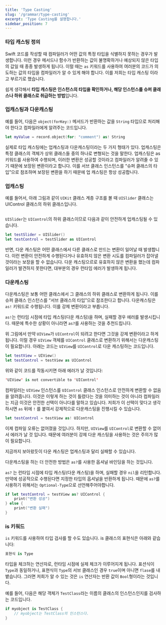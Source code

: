 ```yaml
---
title: 'Type Casting'
slug: '/grammar/type-casting'
excerpt: 'Type Casting를 설명합니다.'
sidebar_position: 7
---
```

### 타입 캐스팅 정의

Swift 코드를 작성할 때 컴파일러가 어떤 값의 특정 타입을 식별하지 못하는 경우가 발생합니다. 이런 경우 메서드나 함수가 반환하는 값이 불명확하거나 예상되지 않은 타입의 값일 때 종종 발생하게 됩니다. 이럴 때는 `as` 키워드를 사용하여 여러분의 코드가 의도하는 값의 타입을 컴파일러가 알 수 있게 해야 합니다. 이를 저희는 타입 캐스팅 이라고 부르기로 했습니다. 

쉽게 생각해서 **타입 캐스팅은 인스턴스의 타입을 확인하거나, 해당 인스턴스를 슈퍼 클래스나 하위 클래스로 취급하는 방법**입니다.

### 업캐스팅과 다운캐스팅

예를 들어, 다음은 `object(forKey:)` 메서드가 반환하는 값을 `String` 타입으로 처리해야 한다고 컴파일러에게 알려주는 코드입니다.

```swift
let myValue = record.object(for: "comment") as! String
```

실제로 타입 캐스팅에는 업캐스팅과 다운캐스팅이라는 두 가지 형태가 있다. 업캐스팅은 특정 클래스의 객체가 상위 클래스들 중의 하나로 변형되는 것을 말한다. 업캐스팅은 as 키워드를 사용하여 수행되며, 이러한 변환은 성공할 것이라고 컴파일러가 알려줄 수 있기 때문에 보장된 변환이라고 합니다. 이를 서브 클래스 인스턴스를 “슈퍼 클래스의 타입”으로 참조하며 보장된 변환을 하기 때문에 업 캐스팅은 항상 성공합니다.

### 업캐스팅

예를 들어서, 아래 그림과 같이 `UIKit` 클래스 계층 구조를 볼 때 `UISlider` 클래스는 UIControl 클래스의 하위 클래스입니다.

<img src="https://i.imghippo.com/files/rdlC71724285390.png" alt="" border="0"/>

`UISlider`는 `UIControl`의 하위 클래스이므로 다음과 같이 안전하게 업캐스팅될 수 있습니다.

```swift
let testSlider = UISlider()
let testControl = testSlider as UIControl
```

반면, 다운 캐스팅은 어떤 클래스에서 다른 클래스로 만드는 변환이 일어날 때 발생합니다. 이런 변환이 안전하게 수행된다거나 유효하지 않은 변환 시도를 컴파일러가 잡아낼 것이라는 보장을 할 수 없습니다. 다운 캐스팅으르로 유효하지 않은 변환을 했는데 컴파일러가 발견하지 못한다면, 대부분의 경우 런타임 에러가 발생하게 됩니다.

### 다운캐스팅

다운캐스팅은 보통 어떤 클래스에서 그 클래스의 하위 클래스로 변환하게 됩니다. 이를 슈퍼 클래스 인스턴스를 “서브 클래스의 타입”으로 참조한다고 합니다. 다운캐스팅은 `as!` 키워드로 수행됩니다. 이를 강제 변환이라고 부릅니다. 

`as!`는 런타임 시점에 타입 캐스팅(다운 캐스팅)을 하며, 실패할 경우 에러를 발생시킵니다. 때문에 특수한 상황이 아니라면 `as?`를 사용하는 것을 추천드립니다.

위 그림에서 만약 `UIView`가 `UIControl`이 되려고 한다면 그것을 강제 변환이라고 하게 됩니다. 이럴 경우 `UIView` 객체를 `UIControl` 클래스로 변환하기 위해서는 다운캐스팅이 필요합니다. 아래는 코드는 `UIView`를 `UIControl`로 다운 캐스팅하는 코드입니다.

```swift
let testView = UIView()
let testControl = testView as UIControl
```

위와 같이 코드를 작동시키면 아래 에러가 날 것입니다:

```swift
'UIView' is not convertible to 'UIControl'
```

컴파일러는 `UIView` 인스턴스를 `UIControl` 클래스 인스턴스로 안전하게 변환할 수 없음을 알려줍니다. 이것은 이렇게 하는 것이 틀렸다는 것을 의미하는 것이 아니라 컴파일러는 지금 이것은 안전한 선택이 아니다를 말하고 있습니다. 저희가 이 선택이 맞다고 생각하시면 `as` 뒤에 `!` 를 붙여서 강제적으로 다운캐스팅을 진행시킬 수 있습니다.

```swift
let testControl = testView as! UIControl
```

이제 컴파일 오류는 없어졌을 것입니다. 하지만, `UIView`를 `UIControl`로 변환할 수 없어서 에러가 날 것 입니다. 때문에 여러분이 강제 다운 캐스팅을 사용하는 것은 주의가 많이 필요합니다.

지금까지 보아왔듯이 다운 캐스팅은 업캐스팅과 달리 실패할 수 있습니다.

다운캐스팅을 하는 더 안전한 방법은 `as?`를 사용한 옵셔널 바인딩을 하는 것입니다.

`as?` 는 런타임 시점에 타입 캐스팅(다운 캐스팅)을 하며, 실패할 경우 `nil`을 리턴합니다. 만약에 성공적으로 수행된다면 지정한 타입의 옵셔널을 반환하게 됩니다.
때문에 `as?`를 사용하기 위해서는 `Optional-Type`으로 선언해주어야합니다.

```swift
if let testControl = testView as? UIControl {
	print("변환 성공")
} else {
	print("변환 실패")
}
```

### is 키워드

`is` 키워드를 사용하여 타입 검사를 할 수도 있습니다. is 클래스의 표현식은 아래와 같습니다:

```swift
표현식 is Type
```

타입을 체크하는 연산자로, 런타임 시점에 실제 체크가 이루어지게 됩니다. 표션식이 `Type`과 동일하거나, 표현식이 `Type`의 서브 클래스인 경우 `true`이며 아니면 `flase`를 내뱉습니다. 그러면 저희가 알 수 있는 것은 `is` 연산자는 반환 값이 `Bool`형이라는 것입니다.

예를 들어, 다음은 해당 객체가 `TestClass`라는 이름의 클래스의 인스턴스인지를 검사하는 코드입니다.

```swift
if myobject is TestClass {
	// myobject는 TestClass의 인스턴스다.
}
```